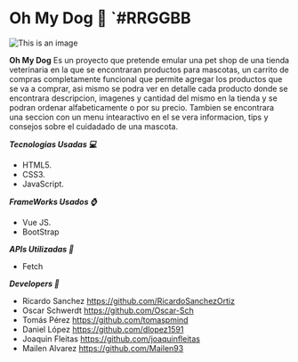 # Oh My Dog :dog: `#RRGGBB
![This is an image](https://i.ibb.co/tPPg80Y/logo-oh-my-dogs.jpg)

**Oh My Dog** Es un proyecto que pretende emular una pet shop de una tienda veterinaria en la que se encontraran productos para mascotas, un carrito de compras completamente funcional que permite agregar los productos que se va a comprar, asi mismo se podra ver en detalle cada producto donde se encontrara descripcion, imagenes y cantidad del mismo en la tienda y se podran ordenar alfabeticamente o por su precio. 
Tambien se encontrara una seccion con un menu intearactivo en el se vera informacion, tips y consejos sobre el cuidadado de una mascota.

***Tecnologias Usadas :computer:***
* HTML5.
* CSS3.
* JavaScript.

***FrameWorks Usados :watch:***
* Vue JS.
* BootStrap

***APIs Utilizadas :triangular_ruler:***
* Fetch 

***Developers :construction:***
* Ricardo Sanchez https://github.com/RicardoSanchezOrtiz
* Oscar Schwerdt https://github.com/Oscar-Sch
* Tomás Pérez https://github.com/tomaspmind
* Daniel López https://github.com/dlopez1591
* Joaquin Fleitas https://github.com/joaquinfleitas
* Mailen Alvarez https://github.com/Mailen93

